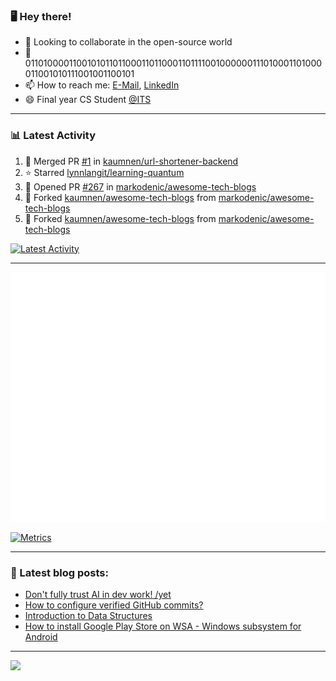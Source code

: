 ### 🖥️ Hey there!

- 👯 Looking to collaborate in the open-source world
- 💬 0110100001100101011011000110110001101111001000000111010001101000011001010111001001100101
- 📫 How to reach me: [E-Mail](mailto:komnenovic@pm.me), [LinkedIn](https://www.linkedin.com/in/komnenovic/)
- 😄 Final year CS Student [@ITS](https://its.edu.rs)
-----------------------------------
### 📊 Latest Activity
<!--RECENT_ACTIVITY:start-->
1. 🎉 Merged PR [#1](https://github.com/kaumnen/url-shortener-backend/pull/1) in [kaumnen/url-shortener-backend](https://github.com/kaumnen/url-shortener-backend)
2. ⭐ Starred [lynnlangit/learning-quantum](https://github.com/lynnlangit/learning-quantum)
3. 💪 Opened PR [#267](https://github.com/markodenic/awesome-tech-blogs/pull/267) in [markodenic/awesome-tech-blogs](https://github.com/markodenic/awesome-tech-blogs)
4. 🔱 Forked [kaumnen/awesome-tech-blogs](https://github.com/kaumnen/awesome-tech-blogs) from [markodenic/awesome-tech-blogs](https://github.com/markodenic/awesome-tech-blogs)
5. 🔱 Forked [kaumnen/awesome-tech-blogs](https://github.com/kaumnen/awesome-tech-blogs) from [markodenic/awesome-tech-blogs](https://github.com/markodenic/awesome-tech-blogs)
<!--RECENT_ACTIVITY:end-->

[![Latest Activity](https://github.com/kaumnen/kaumnen/actions/workflows/recent-activity.config.yml/badge.svg)](https://github.com/kaumnen/kaumnen/actions/workflows/recent-activity.config.yml)

-----------------------------------
![Metrics](https://github.com/kaumnen/kaumnen/blob/main/github-metrics.svg)

[![Metrics](https://github.com/kaumnen/kaumnen/actions/workflows/metrics.yml/badge.svg)](https://github.com/kaumnen/kaumnen/actions/workflows/metrics.yml)

-----------------------------------
### 📝 Latest blog posts:
- [Don't fully trust AI in dev work! /yet](https://akom.me/dont-fully-trust-ai-in-dev-work-yet)
- [How to configure verified GitHub commits?](https://akom.me/how-to-configure-verified-github-commits)
- [Introduction to Data Structures](https://akom.me/introduction-to-data-structures)
- [How to install Google Play Store on WSA - Windows subsystem for Android](https://akom.me/how-to-install-google-play-store-on-wsa-windows-subsystem-android)
-----------------------------------

![](https://komarev.com/ghpvc/?username=kaumnen)
